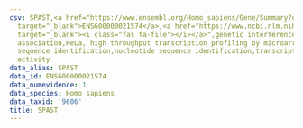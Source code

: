 ```yaml
---
csv: SPAST,<a href="https://www.ensembl.org/Homo_sapiens/Gene/Summary?db=core;g=ENSG00000021574"
  target="_blank">ENSG00000021574</a>,<a href="https://www.ncbi.nlm.nih.gov/pubmed/17216044"
  target="_blank"><i class="fas fa-file"></i></a>",genetic interference,functional
  association,HeLa, high throughput transcription profiling by microarray,nucleotide
  sequence identification,nucleotide sequence identification,transcriptional regulation,down-regulates
  activity
data_alias: SPAST
data_id: ENSG00000021574
data_numevidence: 1
data_species: Homo sapiens
data_taxid: '9606'
title: SPAST
---
```

